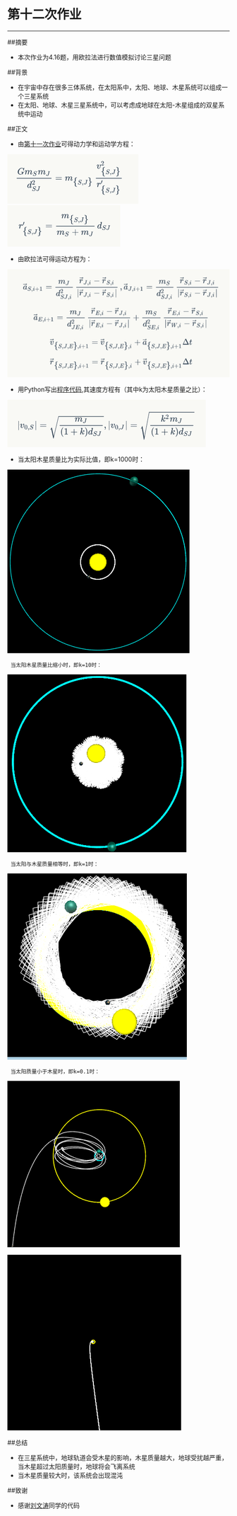 # 第十二次作业



---

##摘要
- 本次作业为4.16题，用欧拉法进行数值模拟讨论三星问题

##背景
- 在宇宙中存在很多三体系统，在太阳系中，太阳、地球、木星系统可以组成一个三星系统
- 在太阳、地球、木星三星系统中，可以考虑成地球在太阳-木星组成的双星系统中运动

##正文
- 由[第十一次作业][1]可得动力学和运动学方程：

![](https://github.com/axbzsf/computationalphysics_N2013301020106/blob/master/homework12/homework121.png)
![](https://github.com/axbzsf/computationalphysics_N2013301020106/blob/master/homework12/homework122.png)
   
- 由欧拉法可得运动方程为：

![](https://github.com/axbzsf/computationalphysics_N2013301020106/blob/master/homework12/homework123.png)
   
- 用Python写出[程序代码](https://github.com/Adener/Program/tree/master),其速度方程有（其中k为太阳木星质量之比）：


![](https://github.com/axbzsf/computationalphysics_N2013301020106/blob/master/homework12/homework124.png)
   
  
- 当太阳木星质量比为实际比值，即k=1000时：

![](https://github.com/axbzsf/computationalphysics_N2013301020106/blob/master/homework12/homework12a.png)
   
     当太阳木星质量比缩小时，即k=10时：

![](https://github.com/axbzsf/computationalphysics_N2013301020106/blob/master/homework12/homework12b.png)
    
     当太阳与木星质量相等时，即k=1时：

![](https://github.com/axbzsf/computationalphysics_N2013301020106/blob/master/homework12/homework12c.png)
   
     当太阳质量小于木星时，即k=0.1时：

![](https://github.com/axbzsf/computationalphysics_N2013301020106/blob/master/homework12/homework12d.png)
   
![](https://github.com/axbzsf/computationalphysics_N2013301020106/blob/master/homework12/homework12e.png)
  
##总结
- 在三星系统中，地球轨道会受木星的影响，木星质量越大，地球受扰越严重，当木星超过太阳质量时，地球将会飞离系统
- 当木星质量较大时，该系统会出现混沌

##致谢
- 感谢[刘文涛][2]同学的代码


  [1]: https://github.com/Adener/computationalphysics_N2013301020117/blob/master/%E7%AC%AC%E5%8D%81%E4%B8%80%E6%AC%A1%E4%BD%9C%E4%B8%9A.md
  [2]: https://github.com/whuCanon
